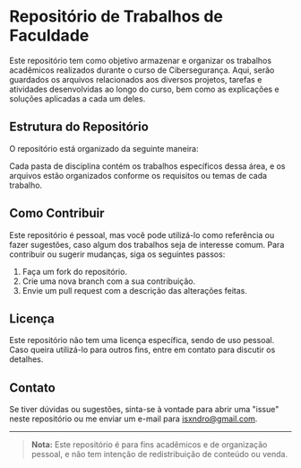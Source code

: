 # Repositório de Trabalhos de Faculdade

Este repositório tem como objetivo armazenar e organizar os trabalhos acadêmicos realizados durante o curso de Cibersegurança. Aqui, serão guardados os arquivos relacionados aos diversos projetos, tarefas e atividades desenvolvidas ao longo do curso, bem como as explicações e soluções aplicadas a cada um deles.

## Estrutura do Repositório

O repositório está organizado da seguinte maneira:


Cada pasta de disciplina contém os trabalhos específicos dessa área, e os arquivos estão organizados conforme os requisitos ou temas de cada trabalho.

## Como Contribuir

Este repositório é pessoal, mas você pode utilizá-lo como referência ou fazer sugestões, caso algum dos trabalhos seja de interesse comum. Para contribuir ou sugerir mudanças, siga os seguintes passos:

1. Faça um fork do repositório.
2. Crie uma nova branch com a sua contribuição.
3. Envie um pull request com a descrição das alterações feitas.

## Licença

Este repositório não tem uma licença específica, sendo de uso pessoal. Caso queira utilizá-lo para outros fins, entre em contato para discutir os detalhes.

## Contato

Se tiver dúvidas ou sugestões, sinta-se à vontade para abrir uma "issue" neste repositório ou me enviar um e-mail para isxndro@gmail.com.

---

> **Nota:** Este repositório é para fins acadêmicos e de organização pessoal, e não tem intenção de redistribuição de conteúdo ou venda.

